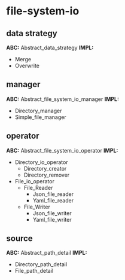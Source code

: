 # file-system-io

## data strategy

**ABC:** Abstract_data_strategy
**IMPL:**

- Merge
- Overwrite

## manager

**ABC:** Abstract_file_system_io_manager
**IMPL:**

- Directory_manager
- Simple_file_manager

## operator

**ABC:** Abstract_file_system_io_operator
**IMPL:**

- Directory_io_operator
  - Directory_creator
  - Directory_remover
- File_io_operator
  - File_Reader
    - Json_file_reader
    - Yaml_file_reader
  - File_Writer
    - Json_file_writer
    - Yaml_file_writer

## source

**ABC:** Abstract_path_detail
**IMPL:**

- Directory_path_detail
- File_path_detail

